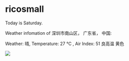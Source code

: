 # ricosmall

Today is Saturday.

Weather infomation of 深圳市南山区， 广东省， 中国: 

Weather: 晴, Temperature: 27 ℃ , Air Index: 51 良高温 黄色

<img src="https://github-readme-stats.vercel.app/api?username=ricosmall&show_icons=true" />

